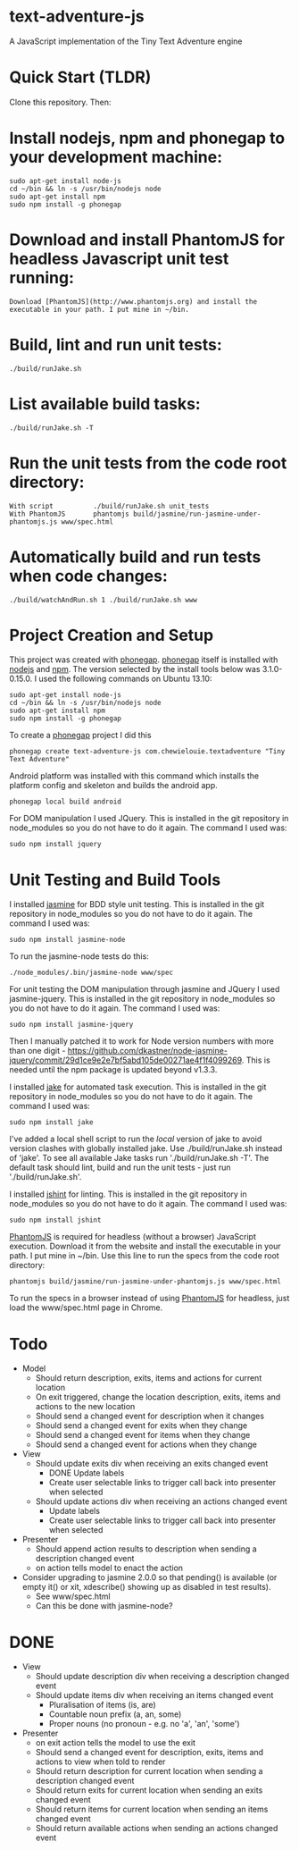text-adventure-js
=================

A JavaScript implementation of the Tiny Text Adventure engine

Quick Start (TLDR)
==================

Clone this repository. Then:

# Install nodejs, npm and phonegap to your development machine:

    sudo apt-get install node-js
    cd ~/bin && ln -s /usr/bin/nodejs node
    sudo apt-get install npm
    sudo npm install -g phonegap

# Download and install PhantomJS for headless Javascript unit test running:

    Download [PhantomJS](http://www.phantomjs.org) and install the executable in your path. I put mine in ~/bin.

# Build, lint and run unit tests:

    ./build/runJake.sh

# List available build tasks:

    ./build/runJake.sh -T

# Run the unit tests from the code root directory:

    With script          ./build/runJake.sh unit_tests
    With PhantomJS       phantomjs build/jasmine/run-jasmine-under-phantomjs.js www/spec.html

# Automatically build and run tests when code changes:

    ./build/watchAndRun.sh 1 ./build/runJake.sh www


Project Creation and Setup
==========================

This project was created with [phonegap](http://www.phonegap.com). [phonegap](http://www.phonegap.com) itself is installed with [nodejs](http://nodejs.org/) and [npm](https://npmjs.org/). The version selected by the install tools below was 3.1.0-0.15.0. I used the following commands on Ubuntu 13.10:

    sudo apt-get install node-js
    cd ~/bin && ln -s /usr/bin/nodejs node
    sudo apt-get install npm
    sudo npm install -g phonegap

To create a [phonegap](http://www.phonegap.com) project I did this

    phonegap create text-adventure-js com.chewielouie.textadventure "Tiny Text Adventure"

Android platform was installed with this command which installs the platform config and skeleton and builds the android app.

    phonegap local build android

For DOM manipulation I used JQuery. This is installed in the git repository in node_modules so you do not have to do it again. The command I used was:

    sudo npm install jquery

Unit Testing and Build Tools
============================

I installed [jasmine](http://pivotal.github.io/jasmine) for BDD style unit testing. This is installed in the git repository in node_modules so you do not have to do it again. The command I used was:

    sudo npm install jasmine-node

To run the jasmine-node tests do this:

    ./node_modules/.bin/jasmine-node www/spec

For unit testing the DOM manipulation through jasmine and JQuery I used jasmine-jquery. This is installed in the git repository in node_modules so you do not have to do it again. The command I used was:

    sudo npm install jasmine-jquery

Then I manually patched it to work for Node version numbers with more than one digit - https://github.com/dkastner/node-jasmine-jquery/commit/29d1ce9e2e7bf5abd105de00271ae4f1f4099269. This is needed until the npm package is updated beyond v1.3.3.

I installed [jake](https://github.com/mde/jake) for automated task execution. This is installed in the git repository in node_modules so you do not have to do it again. The command I used was:

    sudo npm install jake

I've added a local shell script to run the _local_ version of jake to avoid version clashes with globally installed jake. Use ./build/runJake.sh instead of 'jake'. To see all available Jake tasks run './build/runJake.sh -T'. The default task should lint, build and run the unit tests - just run './build/runJake.sh'.

I installed [jshint]() for linting. This is installed in the git repository in node_modules so you do not have to do it again. The command I used was:

    sudo npm install jshint

[PhantomJS](http://www.phantomjs.org) is required for headless (without a browser) JavaScript execution. Download it from the website and install the executable in your path. I put mine in ~/bin. Use this line to run the specs from the code root directory:

    phantomjs build/jasmine/run-jasmine-under-phantomjs.js www/spec.html

To run the specs in a browser instead of using [PhantomJS](http://www.phantomjs.org) for headless, just load the www/spec.html page in Chrome.

Todo
====

- Model
  - Should return description, exits, items and actions for current location
  - On exit triggered, change the location description, exits, items and actions to the new location
  - Should send a changed event for description when it changes
  - Should send a changed event for exits when they change
  - Should send a changed event for items when they change
  - Should send a changed event for actions when they change
- View
  - Should update exits div when receiving an exits changed event
    - DONE Update labels
    - Create user selectable links to trigger call back into presenter when selected
  - Should update actions div when receiving an actions changed event
    - Update labels
    - Create user selectable links to trigger call back into presenter when selected
- Presenter
  - Should append action results to description when sending a description changed event
  - on action tells model to enact the action
- Consider upgrading to jasmine 2.0.0 so that pending() is available (or empty it() or xit, xdescribe() showing up as disabled in test results).
  - See www/spec.html
  - Can this be done with jasmine-node?

DONE
====

- View
  - Should update description div when receiving a description changed event
  - Should update items div when receiving an items changed event
    - Pluralisation of items (is, are)
    - Countable noun prefix (a, an, some)
    - Proper nouns (no pronoun - e.g. no 'a', 'an', 'some')
- Presenter
  - on exit action tells the model to use the exit
  - Should send a changed event for description, exits, items and actions to view when told to render
  - Should return description for current location when sending a description changed event
  - Should return exits for current location when sending an exits changed event
  - Should return items for current location when sending an items changed event
  - Should return available actions when sending an actions changed event
